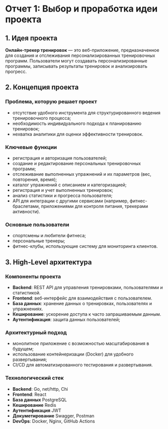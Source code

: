 # Отчет 1: Выбор и проработка идеи проекта

## 1. Идея проекта
**Онлайн-трекер тренировок** — это веб-приложение, предназначенное для создания и отслеживания персонализированных тренировочных программ. Пользователи могут создавать персонализированные программы, записывать результаты тренировок и анализировать прогресс.

## 2. Концепция проекта

### Проблема, которую решает проект
- отсутствие удобного инструмента для структурированного ведения тренировочного процесса;
- необходимость индивидуального подхода к планированию тренировок;
- нехватка аналитики для оценки эффективности тренировок.

### Ключевые функции
- регистрация и авторизация пользователей;
- создание и редактирование персональных тренировочных программ;
- отслеживание выполненных упражнений и их параметров (вес, повторения, время);
- каталог упражнений с описанием и категоризацией;
- регистрация и учет выполненных тренировок;
- анализ статистики и прогресса пользователя;
- API для интеграции с другими сервисами (например, фитнес-браслетами, приложениями для контроля питания, трекерами активности).

### Основные пользователи
- спортсмены и любители фитнеса;
- персональные тренеры;
- фитнес-клубы, использующие систему для мониторинга клиентов.

## 3. High-Level архитектура
### Компоненты проекта
- **Backend**: REST API для управления тренировками, пользователями и статистикой.
- **Frontend**: веб-интерфейс для взаимодействия с пользователем.
- **База данных**: хранение данных о тренировках, пользователях и упражнениях.
- **Кеширование**: ускорение доступа к часто запрашиваемым данным.
- **Аутентификация**: защита данных пользователей;


### Архитектурный подход
- монолитное приложение с возможностью масштабирования в будущем;
- использование контейнеризации (Docker) для удобного развертывания;
- CI/CD для автоматизированного тестирования и развертывания.

### Технологический стек
- **Backend**: Go, net/http, Chi
- **Frontend**: React
- **База данных** PostgreSQL
- **Кеширование** Redis
- **Аутентификация** JWT
- **Докуметирование** Swagger, Postman
- **DevOps**: Docker, Nginx, GitHub Actions
